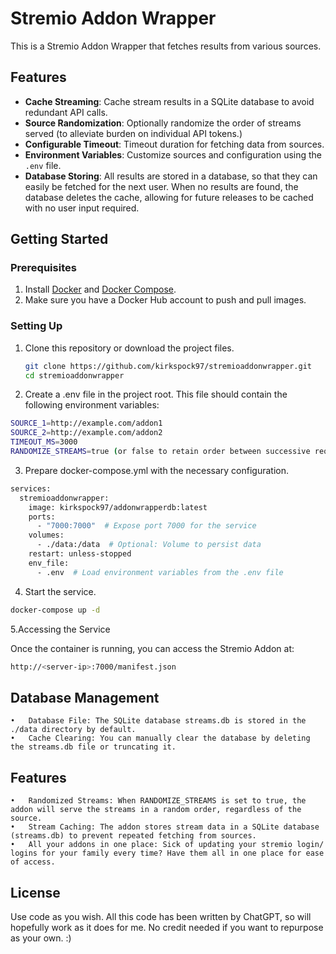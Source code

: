 # Stremio Addon Wrapper

This is a Stremio Addon Wrapper that fetches results from various sources.

## Features

- **Cache Streaming**: Cache stream results in a SQLite database to avoid redundant API calls.
- **Source Randomization**: Optionally randomize the order of streams served (to alleviate burden on individual API tokens.)
- **Configurable Timeout**: Timeout duration for fetching data from sources.
- **Environment Variables**: Customize sources and configuration using the `.env` file.
- **Database Storing**: All results are stored in a database, so that they can easily be fetched for the next user. When no results are found, the database deletes the cache, allowing for future releases to be cached with no user input required.

## Getting Started

### Prerequisites

1. Install [Docker](https://docs.docker.com/get-docker/) and [Docker Compose](https://docs.docker.com/compose/install/).
2. Make sure you have a Docker Hub account to push and pull images.

### Setting Up

1. Clone this repository or download the project files.

   ```bash
   git clone https://github.com/kirkspock97/stremioaddonwrapper.git
   cd stremioaddonwrapper
   ```
2. Create a .env file in the project root. This file should contain the following environment variables:

```bash
SOURCE_1=http://example.com/addon1
SOURCE_2=http://example.com/addon2
TIMEOUT_MS=3000
RANDOMIZE_STREAMS=true (or false to retain order between successive requests. Defaults to false if blank)
```
3. Prepare docker-compose.yml with the necessary configuration.

```bash
services:
  stremioaddonwrapper:
    image: kirkspock97/addonwrapperdb:latest
    ports:
      - "7000:7000"  # Expose port 7000 for the service
    volumes:
      - ./data:/data  # Optional: Volume to persist data
    restart: unless-stopped
    env_file:
      - .env  # Load environment variables from the .env file
```

4. Start the service.
```bash
docker-compose up -d
```

5.Accessing the Service

Once the container is running, you can access the Stremio Addon at:

```bash
http://<server-ip>:7000/manifest.json
```

## Database Management
	•	Database File: The SQLite database streams.db is stored in the ./data directory by default.
	•	Cache Clearing: You can manually clear the database by deleting the streams.db file or truncating it.

## Features
	•	Randomized Streams: When RANDOMIZE_STREAMS is set to true, the addon will serve the streams in a random order, regardless of the source.
	•	Stream Caching: The addon stores stream data in a SQLite database (streams.db) to prevent repeated fetching from sources.
 	• 	All your addons in one place: Sick of updating your stremio login/ logins for your family every time? Have them all in one place for ease of access.
 	


## License

Use code as you wish. All this code has been written by ChatGPT, so will hopefully work as it does for me. No credit needed if you want to repurpose as your own. :)
